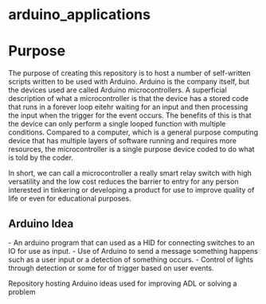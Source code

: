 # arduino_applications
<h1>Purpose</h1>
The purpose of creating this repository is to host a number of self-written scripts written to be used with Arduino. Arduino is the company itself, but the devices used are called Arduino microcontrollers. A superficial description of what a microcontroller is that the device has a stored code that runs in a forever loop eitehr waiting for an input and then processing the input when the trigger for the event occurs. The benefits of this is that the device can only perform a single looped function with multiple conditions. Compared to a computer, which is a general purpose computing device that has multiple layers of software running and requires more resources, the microcontroller is a single purpose device coded to do what is told by the coder.

In short, we can call a microcontroller a really smart relay switch with high versatility and the low cost reduces the barrier to entry for any person interested in tinkering or developing a product for use to improve quality of life or even for educational purposes.

<h2>Arduino Idea</h2>
- An arduino program that can used as a HID for connecting switches to an IO for use as input.
- Use of Arduino to send a message something happens such as a user input or a detection of something occurs.
- Control of lights through detection or some for of trigger based on user events.




Repository hosting Arduino ideas used for improving ADL or solving a problem
